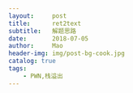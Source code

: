 ```yaml
---
layout:     post
title:      ret2text
subtitle:   解题思路
date:       2018-07-05
author:     Mao
header-img: img/post-bg-cook.jpg
catalog: true
tags:
    - PWN,栈溢出
---
```




